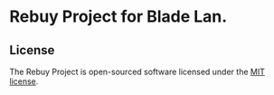 # Rebuy Project for Blade Lan.

## License

The Rebuy Project is open-sourced software licensed under the [MIT license](http://opensource.org/licenses/MIT).